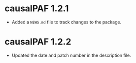 # causalPAF 1.2.1

* Added a `NEWS.md` file to track changes to the package.

# causalPAF 1.2.2

* Updated the date and patch number in the description file.
